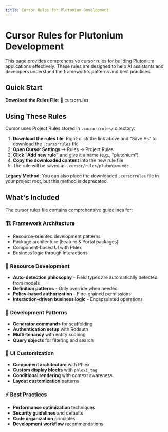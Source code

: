 ```yaml
---
title: Cursor Rules for Plutonium Development
---
```


<script setup>
import { withBase } from 'vitepress'
</script>

# Cursor Rules for Plutonium Development

This page provides comprehensive cursor rules for building Plutonium applications effectively. These rules are designed to help AI assistants and developers understand the framework's patterns and best practices.

## Quick Start

**Download the Rules File**: <a :href="withBase('/plutonium.mdc')" target="_blank">📄 cursorrules</a>

## Using These Rules

Cursor uses Project Rules stored in `.cursor/rules/` directory:

1. **Download the rules file**: Right-click the link above and "Save As" to download the `.cursorrules` file
2. **Open Cursor Settings** → Rules → Project Rules
3. **Click "Add new rule"** and give it a name (e.g., "plutonium")
4. **Copy the downloaded content** into the new rule file
5. The rule will be saved as `.cursor/rules/plutonium.mdc`

**Legacy Method**: You can also place the downloaded `.cursorrules` file in your project root, but this method is deprecated.

## What's Included

The cursor rules file contains comprehensive guidelines for:

### 🏗️ **Framework Architecture**
- Resource-oriented development patterns
- Package architecture (Feature & Portal packages)
- Component-based UI with Phlex
- Business logic through Interactions

### 📝 **Resource Development**
- **Auto-detection philosophy** - Field types are automatically detected from models
- **Definition patterns** - Only override when needed
- **Policy-based authorization** - Fine-grained permissions
- **Interaction-driven business logic** - Encapsulated operations

### 🔧 **Development Patterns**
- **Generator commands** for scaffolding
- **Authentication setup** with Rodauth
- **Multi-tenancy** with entity scoping
- **Query objects** for filtering and search

### 🎨 **UI Customization**
- **Component architecture** with Phlex
- **Custom display blocks** with `phlexi_tag`
- **Conditional rendering** with context awareness
- **Layout customization** patterns

### ⚡ **Best Practices**
- **Performance optimization** techniques
- **Security guidelines** and defaults
- **Code organization** principles
- **Development workflow** recommendations
